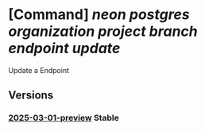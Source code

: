# [Command] _neon postgres organization project branch endpoint update_

Update a Endpoint

## Versions

### [2025-03-01-preview](/Resources/mgmt-plane/L3N1YnNjcmlwdGlvbnMve30vcmVzb3VyY2Vncm91cHMve30vcHJvdmlkZXJzL25lb24ucG9zdGdyZXMvb3JnYW5pemF0aW9ucy97fS9wcm9qZWN0cy97fS9icmFuY2hlcy97fS9lbmRwb2ludHMve30=/2025-03-01-preview.xml) **Stable**

<!-- mgmt-plane /subscriptions/{}/resourcegroups/{}/providers/neon.postgres/organizations/{}/projects/{}/branches/{}/endpoints/{} 2025-03-01-preview -->
